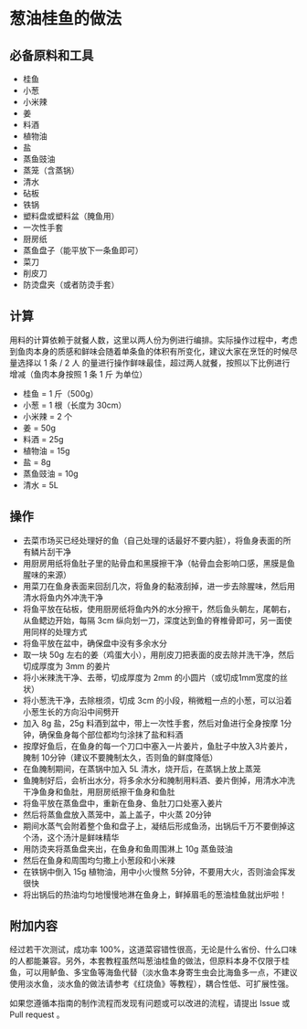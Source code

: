 # 葱油桂鱼的做法

## 必备原料和工具

- 桂鱼
- 小葱
- 小米辣
- 姜
- 料酒
- 植物油
- 盐
- 蒸鱼豉油
- 蒸笼（含蒸锅）
- 清水
- 砧板
- 铁锅
- 塑料盘或塑料盆（腌鱼用）
- 一次性手套
- 厨房纸
- 蒸鱼盘子（能平放下一条鱼即可）
- 菜刀
- 削皮刀
- 防烫盘夹（或者防烫手套）

## 计算

用料的计算依赖于就餐人数，这里以两人份为例进行编排。实际操作过程中，考虑到鱼肉本身的质感和鲜味会随着单条鱼的体积有所变化，建议大家在烹饪的时候尽量选择以 1 条 / 2 人 的量进行操作鲜味最佳，超过两人就餐，按照以下比例进行增减（鱼肉本身按照 1 条 1 斤 为单位）

- 桂鱼 = 1 斤（500g）
- 小葱 = 1 根（长度为 30cm）
- 小米辣 = 2 个
- 姜 = 50g
- 料酒 = 25g
- 植物油 = 15g
- 盐 = 8g
- 蒸鱼豉油 = 10g
- 清水 = 5L

## 操作

- 去菜市场买已经处理好的鱼（自己处理的话最好不要内脏），将鱼身表面的所有鳞片刮干净
- 用厨房用纸将鱼肚子里的贴骨血和黑膜擦干净（帖骨血会影响口感，黑膜是鱼腥味的来源）
- 用菜刀在鱼身表面来回刮几次，将鱼身的黏液刮掉，进一步去除腥味，然后用清水将鱼内外冲洗干净
- 将鱼平放在砧板，使用厨房纸将鱼内外的水分擦干，然后鱼头朝左，尾朝右，从鱼鳃边开始，每隔 3cm 纵向划一刀，深度达到鱼的脊椎骨即可，另一面使用同样的处理方式
- 将鱼平放在盆中，确保盘中没有多余水分
- 取一块 50g 左右的姜（鸡蛋大小），用削皮刀把表面的皮去除并洗干净，然后切成厚度为 3mm 的姜片
- 将小米辣洗干净、去蒂，切成厚度为 2mm 的小圆片（或切成1mm宽度的丝状）
- 将小葱洗干净，去除根须，切成 3cm 的小段，稍微粗一点的小葱，可以沿着小葱生长的方向沿中间劈开
- 加入 8g 盐，25g 料酒到盆中，带上一次性手套，然后对鱼进行全身按摩 1分钟，确保鱼身每个部位都均匀涂抹了盐和料酒
- 按摩好鱼后，在鱼身的每一个刀口中塞入一片姜片，鱼肚子中放入3片姜片，腌制 10分钟（建议不要腌制太久，否则鱼的鲜度降低）
- 在鱼腌制期间，在蒸锅中加入 5L 清水，烧开后，在蒸锅上放上蒸笼
- 鱼腌制好后，会析出水分，将多余水分和腌制用料酒、姜片倒掉，用清水冲洗干净鱼身和鱼肚，用厨房纸擦干鱼身和鱼肚
- 将鱼平放在蒸鱼盘中，重新在鱼身、鱼肚刀口处塞入姜片
- 然后将蒸鱼盘放入蒸笼中，盖上盖子，中火蒸 20分钟
- 期间水蒸气会附着整个鱼和盘子上，凝结后形成鱼汤，出锅后千万不要倒掉这个汤，这个汤汁是鲜味精华
- 用防烫夹将蒸鱼盘夹出，在鱼身和鱼周围淋上 10g 蒸鱼豉油
- 然后在鱼身和周围均匀撒上小葱段和小米辣
- 在铁锅中倒入 15g 植物油，用中小火慢熬 5分钟，不要用大火，否则油会挥发很快
- 将出锅后的热油均匀地慢慢地淋在鱼身上，鲜掉眉毛的葱油桂鱼就出炉啦！

## 附加内容

经过若干次测试，成功率 100%，这道菜容错性很高，无论是什么省份、什么口味的人都能兼容。另外，本套教程虽然叫葱油桂鱼的做法，但原料本身不仅限于桂鱼，可以用鲈鱼、多宝鱼等海鱼代替（淡水鱼本身寄生虫会比海鱼多一点，不建议使用淡水鱼，淡水鱼的做法请参考《红烧鱼》等教程），耦合性低、可扩展性强。

如果您遵循本指南的制作流程而发现有问题或可以改进的流程，请提出 Issue 或 Pull request 。
